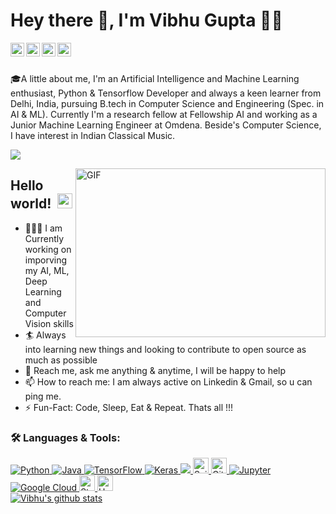 # Hey there 👋, I'm Vibhu Gupta 👨‍💻
<a href="https://www.linkedin.com/in/vibhu-gupta-10616/">
<img align="left" alt="Vibhu's LinkdeIN" width="22px" src="https://www.iconsdb.com/icons/preview/white/linkedin-3-xl.png" />
</a>
<a href="https://www.instagram.com/vibhu10616/">
<img align="left" alt="Vibhu's Instagram" width="22px" src="https://www.iconsdb.com/icons/preview/white/instagram-xxl.png" />
</a>
<a href="https://t.me/Vibhu10616">
<img align="left" alt="Vibhu's Telegram" width="22px" src="https://www.iconsdb.com/icons/preview/white/telegram-xxl.png" />
</a>
<a href="https://twitter.com/Vibhu31598482">
<img align="left" alt="Vibhu Gupta | Twitter" width="22px" src="https://www.iconsdb.com/icons/preview/white/twitter-4-xl.png" />
</a>
<br/>
<br/>

🎓A little about me, I'm an Artificial Intelligence and Machine Learning enthusiast, Python & Tensorflow Developer and always a keen learner from Delhi, India, pursuing B.tech in Computer Science and Engineering (Spec. in AI & ML). Currently I'm a research fellow at Fellowship AI and working as a Junior Machine Learning Engineer at Omdena. Beside's Computer Science, I have interest in Indian Classical Music.

![](https://komarev.com/ghpvc/?username=Vibhugupta10616&label=Views&color=blue&style=plastic")

<img align="right" alt="GIF" width=400 height=270 src="https://raw.githubusercontent.com/abhisheknaiidu/abhisheknaiidu/master/code.gif">

## Hello world!&nbsp; <img src="https://github.com/TheDudeThatCode/TheDudeThatCode/blob/master/Assets/Earth.gif" width=24 height>

- 👨🏽‍💻 I am Currently working on imporving my AI, ML, Deep Learning and Computer Vision skills 
- 🏄‍ Always into learning new things and looking to contribute to open source as much as possible
- 💬 Reach me, ask me anything & anytime, I will be happy to help
- 📫 How to reach me: I am always active on Linkedin & Gmail, so u can ping me.
- ⚡️ Fun-Fact: Code, Sleep, Eat & Repeat. Thats all !!!


### 🛠 Languages & Tools:

<p align="left">  
  <a href="https://www.python.org/" target="_blank"> <img alt="Python" src="https://img.shields.io/badge/python%20-%2314354C.svg?&style=for-the-badge&logo=python&logoColor=white"/> </a> 
  <a href="https://www.oracle.com/java/technologies/" target="_blank"> <img alt="Java" src="https://img.shields.io/badge/Java-2C2D72?style=for-the-badge&logo=java&logoColor=white"/> </a>
  <a href="https://tensorflow.org/" target="_blank"> <img alt="TensorFlow" src="https://img.shields.io/badge/TensorFlow%20-%23FF6F00.svg?&style=for-the-badge&logo=TensorFlow&logoColor=white"/> </a> 
  <a href="https://keras.io/" target="_blank"> <img alt="Keras" src="https://img.shields.io/badge/Keras%20-%23D00000.svg?&style=for-the-badge&logo=Keras&logoColor=white"/> </a>
  <a href="https://opencv.org/" target="_blank"> <img src="https://img.shields.io/badge/OpenCV-27338e?style=for-the-badge&logo=OpenCV&logoColor=white" /> </a>
  <a href="https://sklearn.org/" target="_blank"> <img src="https://img.shields.io/badge/Scikit Learn-282C34?logo=scikit-learn" alt="ScikitLearn logo" title="Scikit Learn" height="25" /> </a>  
  <a href="https://git-scm.com/" target="_blank"> <img src="https://img.shields.io/badge/Git-282C34?logo=git" alt="Git logo" title="Git" height="25" /> </a> 
  <a href="https://jupyter.org/" target="_blank"> <img alt="Jupyter" src="https://img.shields.io/badge/Jupyter%20-%23F37626.svg?&style=for-the-badge&logo=Jupyter&logoColor=white" /> </a> 
  <a href = "https://cloud.google.com/" target = "_blank"> <img alt="Google Cloud" src="https://img.shields.io/badge/Google%20Cloud%20-%234285F4.svg?&style=for-the-badge&logo=google-cloud&logoColor=white"/> </a> 
  <a href="https://streamlit.io/" target="_blank"> <img src="https://img.shields.io/badge/Streamlit-282C34?logo=streamlit" alt="Streamlit logo" title="Heroku" height="25"/> </a> 
  <a href="https://www.heroku.com/" target="_blank"> <img src="https://img.shields.io/badge/Heroku-282C34?logo=heroku&logoColor=A3AAEB" alt="Heroku logo" title="Heroku" height="25" /> </a> 
  
<a href="https://github.com/Vibhugupta10616">
 <br/>
 <img align="center" src="https://github-readme-stats.vercel.app/api?username=Vibhugupta10616&show_icons=true&theme=dark&line_height=27" alt="Vibhu's github stats"/>
</a>


